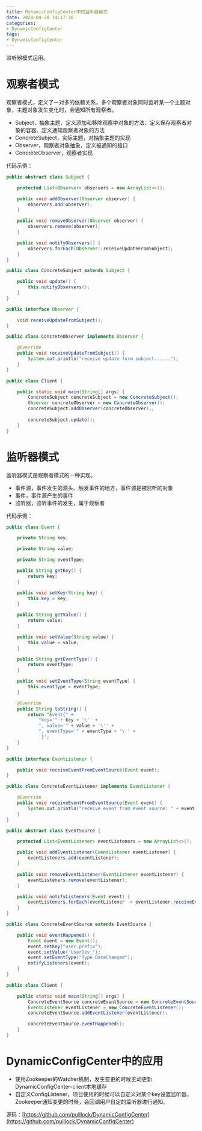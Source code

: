 ```yaml
---
title: DynamicConfigCenter中的监听器模式
date: 2020-04-28 14:17:16
categories: 
- DynamicConfigCenter
tags:
- DynamicConfigCenter
---
```


监听器模式运用。

<!--more-->

# 观察者模式

观察者模式，定义了一对多的依赖关系，多个观察者对象同时监听某一个主题对象，主题对象发生变化时，会通知所有观察者。

- Subject，抽象主题，定义添加和移除观察中对象的方法、定义保存观察者对象的容器、定义通知观察者对象的方法
- ConcreteSubject，实际主题，对抽象主题的实现
- Observer，观察者对象抽象，定义被通知的接口
- ConcreteObserver，观察者实现

代码示例：

```java
public abstract class Subject {

    protected List<Observer> observers = new ArrayList<>();

    public void addObserver(Observer observer) {
        observers.add(observer);
    }

    public void removeObserver(Observer observer) {
        observers.remove(observer);
    }

    public void notifyObservers() {
        observers.forEach(Observer::receiveUpdateFromSubject);
    }
}
```

```java
public class ConcreteSubject extends Subject {

    public void update() {
        this.notifyObservers();
    }
}
```

```java
public interface Observer {

    void receiveUpdateFromSubject();
}
```

```java
public class ConcreteObserver implements Observer {

    @Override
    public void receiveUpdateFromSubject() {
        System.out.println("receive update form subject......");
    }
}
```

```java
public class Client {

    public static void main(String[] args) {
        ConcreteSubject concreteSubject = new ConcreteSubject();
        Observer concreteObserver = new ConcreteObserver();
        concreteSubject.addObserver(concreteObserver);;
        
        concreteSubject.update();
    }
}
```

# 监听器模式

监听器模式是观察者模式的一种实现。

- 事件源，事件发生的源头、触发事件的地方，事件源是被监听的对象
- 事件，事件源产生的事件
- 监听器，监听事件的发生，属于观察者

代码示例：

```java
public class Event {

    private String key;

    private String value;

    private String eventType;

    public String getKey() {
        return key;
    }

    public void setKey(String key) {
        this.key = key;
    }

    public String getValue() {
        return value;
    }

    public void setValue(String value) {
        this.value = value;
    }

    public String getEventType() {
        return eventType;
    }

    public void setEventType(String eventType) {
        this.eventType = eventType;
    }

    @Override
    public String toString() {
        return "Event{" +
            "key='" + key + '\'' +
            ", value='" + value + '\'' +
            ", eventType='" + eventType + '\'' +
            '}';
    }
}
```

```java
public interface EventListener {

    public void receiveEventFromEventSource(Event event);
}
```

```java
public class ConcreteEventListener implements EventListener {

    @Override
    public void receiveEventFromEventSource(Event event) {
        System.out.println("receive event from event source: " + event);
    }
}
```

```java
public abstract class EventSource {

    protected List<EventListener> eventListeners = new ArrayList<>();

    public void addEventListener(EventListener eventListener) {
        eventListeners.add(eventListener);
    }

    public void removeEventListener(EventListener eventListener) {
        eventListeners.remove(eventListener);
    }

    public void notifyListeners(Event event) {
        eventListeners.forEach(eventListener -> eventListener.receiveEventFromEventSource(event));
    }
}
```

```java
public class ConcreteEventSource extends EventSource {

    public void eventHappened() {
        Event event = new Event();
        event.setKey("user.prefix");
        event.setValue("UserDev_");
        event.setEventType("Type_DateChanged");
        notifyListeners(event);
    }
}

```

```java
public class Client {

    public static void main(String[] args) {
        ConcreteEventSource concreteEventSource = new ConcreteEventSource();
        EventListener eventListener = new ConcreteEventListener();
        concreteEventSource.addEventListener(eventListener);

        concreteEventSource.eventHappened();
    }
}
```

# DynamicConfigCenter中的应用

- 使用Zookeeper的Watcher机制，发生变更的时候主动更新DynamicConfigCenter-client本地缓存
- 自定义ConfigListener，项目使用的时候可以自定义对某个key设置监听器，Zookeeper通知变更的时候，会回调用户自定的监听器进行通知。

源码：[https://github.com/pulllock/DynamicConfigCenter](https://github.com/pulllock/DynamicConfigCenter)
